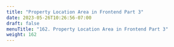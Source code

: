 ```yaml
---
title: "Property Location Area in Frontend Part 3"
date: 2023-05-26T10:26:56-07:00
draft: false
menuTitle: "162. Property Location Area in Frontend Part 3"
weight: 162
---
```


